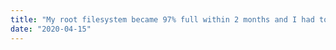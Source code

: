 ```yaml
---
title: "My root filesystem became 97% full within 2 months and I had to remount /home elsewhere"
date: "2020-04-15"
---
```

